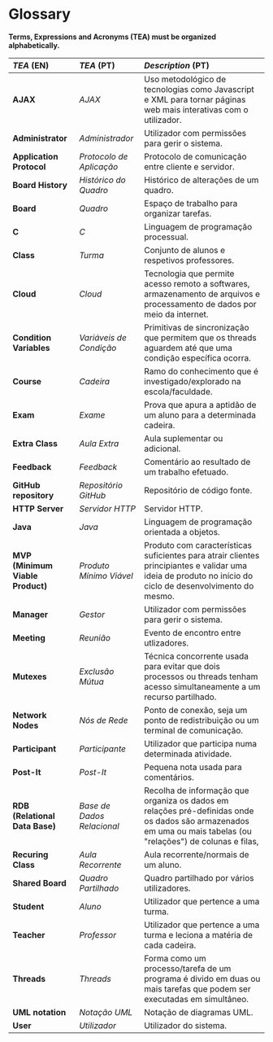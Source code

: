 # Glossary

**Terms, Expressions and Acronyms (TEA) must be organized alphabetically.**

| **_TEA_** (EN)                   | **_TEA_** (PT)             | **_Description_** (PT)                                                                                                                                         |                                       
|:---------------------------------|:---------------------------|:---------------------------------------------------------------------------------------------------------------------------------------------------------------|
| **AJAX**                         | _AJAX_                     | Uso metodológico de tecnologias como Javascript e XML para tornar páginas web mais interativas com o utilizador.                                               |
| **Administrator**                | _Administrador_            | Utilizador com permissões para gerir o sistema.                                                                                                                |
| **Application Protocol**         | _Protocolo de Aplicação_   | Protocolo de comunicação entre cliente e servidor.                                                                                                             |
| **Board History**                | _Histórico do Quadro_      | Histórico de alterações de um quadro.                                                                                                                          |
| **Board**                        | _Quadro_                   | Espaço de trabalho para organizar tarefas.                                                                                                                     |
| **C**                            | _C_                        | Linguagem de programação processual.                                                                                                                           |
| **Class**                        | _Turma_                    | Conjunto de alunos e respetivos professores.                                                                                                                   |
| **Cloud**                        | _Cloud_                    | Tecnologia que permite acesso remoto a softwares, armazenamento de arquivos e processamento de dados por meio da internet.                                     |
| **Condition Variables**          | _Variáveis de Condição_    | Primitivas de sincronização que permitem que os threads aguardem até que uma condição específica ocorra.                                                       |
| **Course**                       | _Cadeira_                  | Ramo do conhecimento que é investigado/explorado na escola/faculdade.                                                                                          |
| **Exam**                         | _Exame_                    | Prova que apura a aptidão de um aluno para a determinada cadeira.                                                                                              |
| **Extra Class**                  | _Aula Extra_               | Aula suplementar ou adicional.                                                                                                                                 |
| **Feedback**                     | _Feedback_                 | Comentário ao resultado de um trabalho efetuado.                                                                                                               |
| **GitHub repository**            | _Repositório GitHub_       | Repositório de código fonte.                                                                                                                                   |
| **HTTP Server**                  | _Servidor HTTP_            | Servidor HTTP.                                                                                                                                                 |
| **Java**                         | _Java_                     | Linguagem de programação orientada a objetos.                                                                                                                  |
| **MVP (Minimum Viable Product)** | _Produto Mínimo Viável_    | Produto com características suficientes para atrair clientes principiantes e validar uma ideia de produto no início do ciclo de desenvolvimento do mesmo.      |
| **Manager**                      | _Gestor_                   | Utilizador com permissões para gerir o sistema.                                                                                                                |
| **Meeting**                      | _Reunião_                  | Evento de encontro entre utlizadores.                                                                                                                          |
| **Mutexes**                      | _Exclusão Mútua_           | Técnica concorrente usada para evitar que dois processos ou threads tenham acesso simultaneamente a um recurso partilhado.                                     |
| **Network Nodes**                | _Nós de Rede_              | Ponto de conexão, seja um ponto de redistribuição ou um terminal de comunicação.                                                                               |
| **Participant**                  | _Participante_             | Utilizador que participa numa determinada atividade.                                                                                                           |
| **Post-It**                      | _Post-It_                  | Pequena nota usada para comentários.                                                                                                                           |
| **RDB (Relational Data Base)**   | _Base de Dados Relacional_ | Recolha de informação que organiza os dados em relações pré-definidas onde os dados são armazenados em uma ou mais tabelas (ou "relações") de colunas e filas, |
| **Recuring Class**               | _Aula Recorrente_          | Aula recorrente/normais de um aluno.                                                                                                                           |
| **Shared Board**                 | _Quadro Partilhado_        | Quadro partilhado por vários utilizadores.                                                                                                                     |
| **Student**                      | _Aluno_                    | Utilizador que pertence a uma turma.                                                                                                                           |
| **Teacher**                      | _Professor_                | Utilizador que pertence a uma turma e leciona a matéria de cada cadeira.                                                                                       |
| **Threads**                      | _Threads_                  | Forma como um processo/tarefa de um programa é divido em duas ou mais tarefas que podem ser executadas em simultâneo.                                          |
| **UML notation**                 | _Notação UML_              | Notação de diagramas UML.                                                                                                                                      |
| **User**                         | _Utilizador_               | Utilizador do sistema.                                                                                                                                         |
